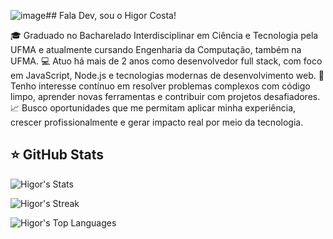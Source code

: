 ![image](https://github.com/user-attachments/assets/a5bda001-f0b2-4a48-b7cf-f0431f0b0d79)## Fala Dev, sou o Higor Costa!
 <div>
🎓 Graduado no Bacharelado Interdisciplinar em Ciência e Tecnologia pela UFMA e atualmente cursando Engenharia da Computação, também na UFMA.
💻 Atuo há mais de 2 anos como desenvolvedor full stack, com foco em JavaScript, Node.js e tecnologias modernas de desenvolvimento web.
🚀 Tenho interesse contínuo em resolver problemas complexos com código limpo, aprender novas ferramentas e contribuir com projetos desafiadores.
📈 Busco oportunidades que me permitam aplicar minha experiência, crescer profissionalmente e gerar impacto real por meio da tecnologia.


## ⭐ GitHub Stats

![Higor's Stats](https://github-readme-stats.vercel.app/api?username=higorcos&theme=dark&show_icons=true&hide_border=true&count_private=true&card_width=500)

![Higor's Streak](https://github-readme-streak-stats.herokuapp.com/?user=higorcos&theme=dark&hide_border=true&card_width=500)

![Higor's Top Languages](https://github-readme-stats.vercel.app/api/top-langs/?username=higorcos&theme=dark&show_icons=true&hide_border=true&layout=compact&card_width=500&langs_count=20&hide=HTML,EJS)


